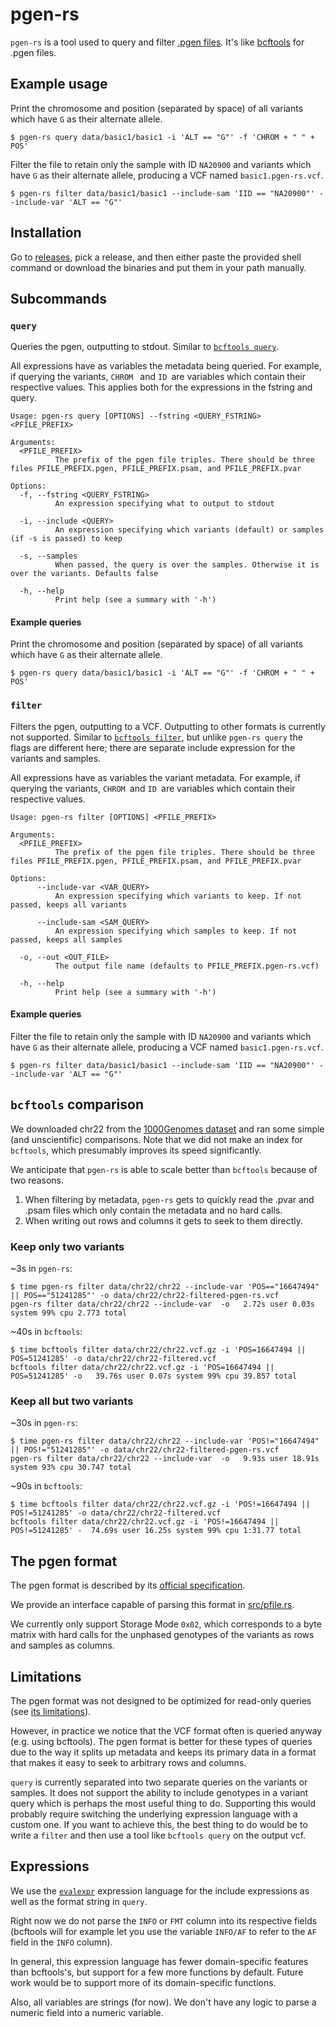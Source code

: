 # pgen-rs

`pgen-rs` is a tool used to query and filter [.pgen
files](https://www.cog-genomics.org/plink/2.0/input#pgen). It's like
[bcftools](https://samtools.github.io/bcftools) for .pgen files.

## Example usage

Print the chromosome and position (separated by space) of all variants which
have `G` as their alternate allele.

``` shell
$ pgen-rs query data/basic1/basic1 -i 'ALT == "G"' -f 'CHROM + " " + POS'
```

Filter the file to retain only the sample with ID `NA20900` and variants which
have `G` as their alternate allele, producing a VCF named `basic1.pgen-rs.vcf`.

``` shell
$ pgen-rs filter data/basic1/basic1 --include-sam 'IID == "NA20900"' --include-var 'ALT == "G"'
```

## Installation

Go to [releases](https://github.com/teoremma/pgen-rs/releases), pick a release,
and then either paste the provided shell command or download the binaries and
put them in your path manually.

## Subcommands

### `query`

Queries the pgen, outputting to stdout. Similar to [`bcftools
query`](https://samtools.github.io/bcftools/bcftools.html#query).

All expressions have as variables the metadata being queried. For example, if
querying the variants, `CHROM ` and `ID `are variables which contain their respective
values. This applies both for the expressions in the fstring and query.

```
Usage: pgen-rs query [OPTIONS] --fstring <QUERY_FSTRING> <PFILE_PREFIX>

Arguments:
  <PFILE_PREFIX>
          The prefix of the pgen file triples. There should be three files PFILE_PREFIX.pgen, PFILE_PREFIX.psam, and PFILE_PREFIX.pvar

Options:
  -f, --fstring <QUERY_FSTRING>
          An expression specifying what to output to stdout

  -i, --include <QUERY>
          An expression specifying which variants (default) or samples (if -s is passed) to keep

  -s, --samples
          When passed, the query is over the samples. Otherwise it is over the variants. Defaults false

  -h, --help
          Print help (see a summary with '-h')
```

#### Example queries

Print the chromosome and position (separated by space) of all variants which
have `G` as their alternate allele.

``` shell
$ pgen-rs query data/basic1/basic1 -i 'ALT == "G"' -f 'CHROM + " " + POS'
```

### `filter`
Filters the pgen, outputting to a VCF. Outputting to other formats is currently
not supported. Similar to [`bcftools
filter`](https://samtools.github.io/bcftools/bcftools.html#filter), but unlike
`pgen-rs query` the flags are different here; there are separate include
expression for the variants and samples.

All expressions have as variables the variant metadata. For example, if querying
the variants, `CHROM `and `ID `are variables which contain their respective values.

```
Usage: pgen-rs filter [OPTIONS] <PFILE_PREFIX>

Arguments:
  <PFILE_PREFIX>
          The prefix of the pgen file triples. There should be three files PFILE_PREFIX.pgen, PFILE_PREFIX.psam, and PFILE_PREFIX.pvar

Options:
      --include-var <VAR_QUERY>
          An expression specifying which variants to keep. If not passed, keeps all variants

      --include-sam <SAM_QUERY>
          An expression specifying which samples to keep. If not passed, keeps all samples

  -o, --out <OUT_FILE>
          The output file name (defaults to PFILE_PREFIX.pgen-rs.vcf)

  -h, --help
          Print help (see a summary with '-h')
```

#### Example queries

Filter the file to retain only the sample with ID `NA20900` and variants which
have `G` as their alternate allele, producing a VCF named `basic1.pgen-rs.vcf`.

``` shell
$ pgen-rs filter data/basic1/basic1 --include-sam 'IID == "NA20900"' --include-var 'ALT == "G"'
```

## `bcftools` comparison

We downloaded chr22 from the [1000Genomes
dataset](https://www.internationalgenome.org/) and ran some simple (and
unscientific) comparisons. Note that we did not make an index for `bcftools`,
which presumably improves its speed significantly.

We anticipate that `pgen-rs` is able to scale better than `bcftools` because of
two reasons.

1. When filtering by metadata, `pgen-rs` gets to quickly read the .pvar and
   .psam files which only contain the metadata and no hard calls.
2. When writing out rows and columns it gets to seek to them directly.

### Keep only two variants

~3s in `pgen-rs`:
``` shell
$ time pgen-rs filter data/chr22/chr22 --include-var 'POS=="16647494" || POS=="51241285"' -o data/chr22/chr22-filtered-pgen-rs.vcf
pgen-rs filter data/chr22/chr22 --include-var  -o   2.72s user 0.03s system 99% cpu 2.773 total
```

~40s in `bcftools`:
``` shell
$ time bcftools filter data/chr22/chr22.vcf.gz -i 'POS=16647494 || POS=51241285' -o data/chr22/chr22-filtered.vcf
bcftools filter data/chr22/chr22.vcf.gz -i 'POS=16647494 || POS=51241285' -o   39.76s user 0.07s system 99% cpu 39.857 total
```

### Keep all but two variants

~30s in `pgen-rs`:

``` shell
$ time pgen-rs filter data/chr22/chr22 --include-var 'POS!="16647494" || POS!="51241285"' -o data/chr22/chr22-filtered-pgen-rs.vcf
pgen-rs filter data/chr22/chr22 --include-var  -o   9.93s user 18.91s system 93% cpu 30.747 total
```

~90s in `bcftools`:
``` shell
$ time bcftools filter data/chr22/chr22.vcf.gz -i 'POS!=16647494 || POS!=51241285' -o data/chr22/chr22-filtered.vcf
bcftools filter data/chr22/chr22.vcf.gz -i 'POS!=16647494 || POS!=51241285' -  74.69s user 16.25s system 99% cpu 1:31.77 total
```


## The pgen format

The pgen format is described by its [official
specification](https://github.com/chrchang/plink-ng/tree/master/pgen_spec).

We provide an interface capable of parsing this format in
[src/pfile.rs](src/pfile.rs).

We currently only support Storage Mode `0x02`, which corresponds to a byte
matrix with hard calls for the unphased genotypes of the variants as rows and
samples as columns.

## Limitations

The pgen format was not designed to be optimized for read-only queries (see [its
limitations](https://www.cog-genomics.org/plink/1.9/#limits)).

However, in practice we notice that the VCF format often is queried anyway (e.g.
using bcftools). The pgen format is better for these types of queries due to the
way it splits up metadata and keeps its primary data in a format that makes it
easy to seek to arbitrary rows and columns.

`query` is currently separated into two separate queries on the variants or
samples. It does not support the ability to include genotypes in a variant query
which is perhaps the most useful thing to do. Supporting this would probably
require switching the underlying expression language with a custom one. If you
want to achieve this, the best thing to do would be to write a `filter` and then
use a tool like `bcftools query` on the output vcf.

## Expressions

We use the [`evalexpr`](https://github.com/ISibboI/evalexpr) expression language
for the include expressions as well as the format string in `query`.

Right now we do not parse the `INFO` or `FMT` column into its respective fields
(bcftools will for example let you use the variable `INFO/AF` to refer to the
`AF` field in the `INFO` column).

In general, this expression language has fewer domain-specific features than
bcftools's, but support for a few more functions by default. Future work
would be to support more of its domain-specific functions.

Also, all variables are strings (for now). We don't have any logic to parse a
numeric field into a numeric variable.
